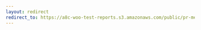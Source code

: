 ```yaml
---
layout: redirect
redirect_to: https://a8c-woo-test-reports.s3.amazonaws.com/public/pr-merge/43584/e2e/index.html
---
```

